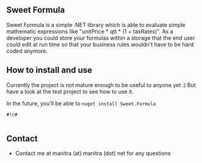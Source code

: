 ## Sweet Formula 

Sweet Formula is a simple .NET library which is able to evaluate simple mathematic expressions like "unitPrice * qtt * (1 + taxRates)". 
As a developer you could store your formulas within a storage that the end user could edit at run time so that your business rules wouldn't have to be hard coded anymore.

## How to install and use

Currently the project is not mature enough to be useful to anyone yet :)
But have a look at the test project to see how to use it.

In the future, you'll be able to `nuget install Sweet.Formula`

```
#!c#


```

## Contact 

* Contact me at manitra (at) manitra (dot) net for any questions